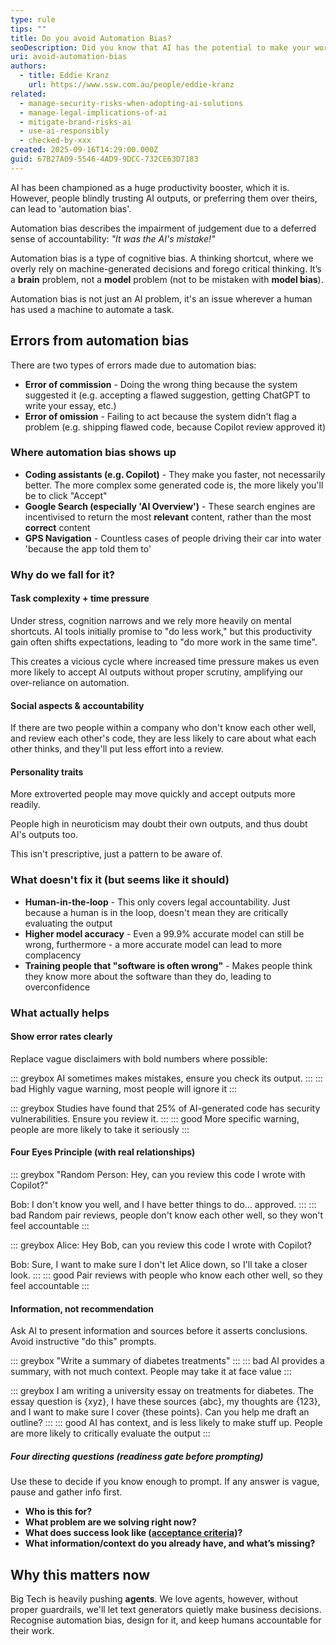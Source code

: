 ```yaml
---
type: rule
tips: ""
title: Do you avoid Automation Bias?
seoDescription: Did you know that AI has the potential to make your work worse? Learn the common pitfalls so that AI can help, not hinder.
uri: avoid-automation-bias
authors:
  - title: Eddie Kranz
    url: https://www.ssw.com.au/people/eddie-kranz
related:
  - manage-security-risks-when-adopting-ai-solutions
  - manage-legal-implications-of-ai
  - mitigate-brand-risks-ai
  - use-ai-responsibly
  - checked-by-xxx
created: 2025-09-16T14:29:00.000Z
guid: 67B27A09-5546-4AD9-9DCC-732CE63D7183
---
```


AI has been championed as a huge productivity booster, which it is. However, people blindly trusting AI outputs, or preferring them over theirs, can lead to 'automation bias'.

Automation bias describes the impairment of judgement due to a deferred sense of accountability: _"It was the AI's mistake!"_

<!--endintro-->

Automation bias is a type of cognitive bias. A thinking shortcut, where we overly rely on machine-generated decisions and forego critical thinking. It’s a **brain** problem, not a **model** problem (not to be mistaken with **model bias**).

Automation bias is not just an AI problem, it's an issue wherever a human has used a machine to automate a task.

## Errors from automation bias

There are two types of errors made due to automation bias:

* **Error of commission** - Doing the wrong thing because the system suggested it (e.g. accepting a flawed suggestion, getting ChatGPT to write your essay, etc.)
* **Error of omission** - Failing to act because the system didn't flag a problem (e.g. shipping flawed code, because Copilot review approved it)

### Where automation bias shows up

* **Coding assistants (e.g. Copilot)** - They make you faster, not necessarily better. The more complex some generated code is, the more likely you'll be to click "Accept"
* **Google Search (especially 'AI Overview')** - These search engines are incentivised to return the most **relevant** content, rather than the most **correct** content
* **GPS Navigation** - Countless cases of people driving their car into water 'because the app told them to'

### Why do we fall for it?

#### Task complexity + time pressure

Under stress, cognition narrows and we rely more heavily on mental shortcuts. AI tools initially promise to "do less work," but this productivity gain often shifts expectations, leading to "do more work in the same time".

This creates a vicious cycle where increased time pressure makes us even more likely to accept AI outputs without proper scrutiny, amplifying our over-reliance on automation.

#### Social aspects & accountability

If there are two people within a company who don't know each other well, and review each other's code, they are less likely to care about what each other thinks, and they'll put less effort into a review.

#### Personality traits

More extroverted people may move quickly and accept outputs more readily.

People high in neuroticism may doubt their own outputs, and thus doubt AI's outputs too.

This isn't prescriptive, just a pattern to be aware of.

### What doesn't fix it (but seems like it should)

* **Human-in-the-loop** - This only covers legal accountability. Just because a human is in the loop, doesn't mean they are critically evaluating the output
* **Higher model accuracy** - Even a 99.9% accurate model can still be wrong, furthermore - a more accurate model can lead to more complacency
* **Training people that "software is often wrong"** - Makes people think they know more about the software than they do, leading to overconfidence

### What actually helps

#### Show error rates clearly

Replace vague disclaimers with bold numbers where possible:  

::: greybox
AI sometimes makes mistakes, ensure you check its output.
:::
::: bad
Highly vague warning, most people will ignore it
:::

::: greybox
Studies have found that 25% of AI-generated code has security vulnerabilities. Ensure you review it.
:::
::: good
More specific warning, people are more likely to take it seriously
:::

#### Four Eyes Principle (with real relationships)

::: greybox
"Random Person: Hey, can you review this code I wrote with Copilot?"

Bob: I don't know you well, and I have better things to do... approved.
:::
::: bad
Random pair reviews, people don't know each other well, so they won't feel accountable
:::

::: greybox
Alice: Hey Bob, can you review this code I wrote with Copilot?

Bob: Sure, I want to make sure I don't let Alice down, so I'll take a closer look.
:::
::: good
Pair reviews with people who know each other well, so they feel accountable
:::

#### Information, not recommendation

Ask AI to present information and sources before it asserts conclusions. Avoid instructive "do this" prompts.

::: greybox
"Write a summary of diabetes treatments"
:::
::: bad
AI provides a summary, with not much context. People may take it at face value
:::

::: greybox
I am writing a university essay on treatments for diabetes. The essay question is {xyz}, I have these sources {abc}, my thoughts are {123}, and I want to make sure I cover {these points}. Can you help me draft an outline?
:::
::: good
AI has context, and is less likely to make stuff up. People are more likely to critically evaluate the output
:::

##### Four directing questions (readiness gate before prompting)

Use these to decide if you know enough to prompt. If any answer is vague, pause and gather info first.

* **Who is this for?**  
* **What problem are we solving right now?**  
* **What does success look like ([acceptance criteria](/acceptance-criteria/))?**  
* **What information/context do you already have, and what’s missing?**  

## Why this matters now

Big Tech is heavily pushing **agents**. We love agents, however, without proper guardrails, we'll let text generators quietly make business decisions. Recognise automation bias, design for it, and keep humans accountable for their work.

